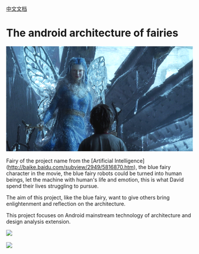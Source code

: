 [中文文档](https://github.com/JackyAndroid/Android-Architecture-Fairy/blob/master/README-CN.md)

# The android architecture of fairies
![BlueFairy](https://github.com/JackyAndroid/Android-Architecture-Fairy/blob/master/Art/BlueFairy.png)

Fairy of the project name from the [Artificial Intelligence] (http://baike.baidu.com/subview/2949/5816870.htm), the blue fairy character in the movie, the blue fairy robots could be turned into human beings, let the machine with human's life and emotion, this is what David spend their lives struggling to pursue.

The aim of this project, like the blue fairy, want to give others bring enlightenment and reflection on the architecture.

This project focuses on Android mainstream technology of architecture and design analysis extension.

![](https://ws2.sinaimg.cn/large/006tNc79gy1g2qshh5vc0j30b40b4407.jpg)

![](https://images-cdn.shimo.im/uuQpMClNeZkVc3iC/image.png__thumbnail)
